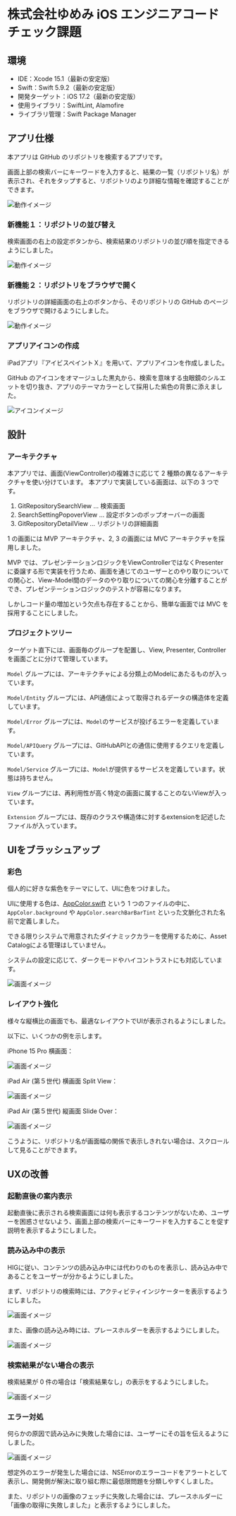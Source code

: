 # 株式会社ゆめみ iOS エンジニアコードチェック課題

## 環境

- IDE：Xcode 15.1（最新の安定版）
- Swift：Swift 5.9.2（最新の安定版）
- 開発ターゲット：iOS 17.2（最新の安定版）
- 使用ライブラリ：SwiftLint, Alamofire
- ライブラリ管理：Swift Package Manager

## アプリ仕様

本アプリは GitHub のリポジトリを検索するアプリです。

画面上部の検索バーにキーワードを入力すると、結果の一覧（リポジトリ名）が表示され、それをタップすると、リポジトリのより詳細な情報を確認することができます。

![動作イメージ](README_Images/app.gif)

### 新機能１：リポジトリの並び替え

検索画面の右上の設定ボタンから、検索結果のリポジトリの並び順を指定できるようにしました。

![動作イメージ](README_Images/feature_sort.gif)

### 新機能２：リポジトリをブラウザで開く

リポジトリの詳細画面の右上のボタンから、そのリポジトリの GitHub のページをブラウザで開けるようにしました。

![動作イメージ](README_Images/feature_browse.gif)

### アプリアイコンの作成
iPadアプリ『アイビスペイントＸ』を用いて、アプリアイコンを作成しました。

GitHub のアイコンをオマージュした黒丸から、検索を意味する虫眼鏡のシルエットを切り抜き、アプリのテーマカラーとして採用した紫色の背景に添えました。

![アイコンイメージ](README_Images/app_icon.png)

## 設計

### アーキテクチャ

本アプリでは、画面(ViewController)の複雑さに応じて 2 種類の異なるアーキテクチャを使い分けています。
本アプリで実装している画面は、以下の 3 つです。

1. GitRepositorySearchView ... 検索画面
2. SearchSettingPopoverView ... 設定ボタンのポップオーバーの画面
3. GitRepositoryDetailView ... リポジトリの詳細画面

1 の画面には MVP アーキテクチャ、2, 3 の画面には MVC アーキテクチャを採用しました。

MVP では、プレゼンテーションロジックをViewControllerではなくPresenterに委譲する形で実装を行うため、画面を通じてのユーザーとのやり取りについての関心と、View-Model間のデータのやり取りについての関心を分離することができ、プレゼンテーションロジックのテストが容易になります。

しかしコード量の増加という欠点も存在することから、簡単な画面では MVC を採用することにしました。

### プロジェクトツリー

ターゲット直下には、画面毎のグループを配置し、View, Presenter, Controllerを画面ごとに分けて管理しています。

`Model` グループには、アーキテクチャによる分類上のModelにあたるものが入っています。

`Model/Entity` グループには、API通信によって取得されるデータの構造体を定義しています。

`Model/Error` グループには、`Model`のサービスが投げるエラーを定義しています。

`Model/APIQuery` グループには、GitHubAPIとの通信に使用するクエリを定義しています。

`Model/Service` グループには、`Model`が提供するサービスを定義しています。状態は持ちません。

`View` グループには、再利用性が高く特定の画面に属することのないViewが入っています。

`Extension` グループには、既存のクラスや構造体に対するextensionを記述したファイルが入っています。


## UIをブラッシュアップ

### 彩色

個人的に好きな紫色をテーマにして、UIに色をつけました。

UIに使用する色は、[AppColor.swift](./iOSEngineerCodeCheck/AppColor.swift) という 1 つのファイルの中に、`AppColor.background` や `AppColor.searchBarBarTint` といった文脈化された名前で定義しました。

できる限りシステムで用意されたダイナミックカラーを使用するために、Asset Catalogによる管理はしていません。

システムの設定に応じて、ダークモードやハイコントラストにも対応しています。

![画面イメージ](README_Images/dynamic_color.png)

### レイアウト強化

様々な縦横比の画面でも、最適なレイアウトでUIが表示されるようにしました。

以下に、いくつかの例を示します。

iPhone 15 Pro 横画面：

![画面イメージ](README_Images/layout_iPhone.jpeg)

iPad Air (第５世代) 横画面 Split View：

![画面イメージ](README_Images/layout_iPad_1.jpeg)

iPad Air (第５世代) 縦画面 Slide Over：

![画面イメージ](README_Images/layout_iPad_2.jpeg)

こうように、リポジトリ名が画面幅の関係で表示しきれない場合は、スクロールして見ることができます。

## UXの改善

### 起動直後の案内表示

起動直後に表示される検索画面には何も表示するコンテンツがないため、ユーザーを困惑させないよう、画面上部の検索バーにキーワードを入力することを促す説明を表示するようにしました。

### 読み込み中の表示

HIGに従い、コンテンツの読み込み中には代わりのものを表示し、読み込み中であることをユーザーが分かるようにしました。

まず、リポジトリの検索時には、アクティビティインジケーターを表示するようにしました。

![画面イメージ](README_Images/ux_activity_indicator.png)

また、画像の読み込み時には、プレースホルダーを表示するようにしました。

![画面イメージ](README_Images/ux_image_loading.png)

### 検索結果がない場合の表示

検索結果が 0 件の場合は「検索結果なし」の表示をするようにしました。

![画面イメージ](README_Images/ux_no_result.png)

### エラー対処

何らかの原因で読み込みに失敗した場合には、ユーザーにその旨を伝えるようにしました。

![画面イメージ](README_Images/ux_no_connection.png)

想定外のエラーが発生した場合には、NSErrorのエラーコードをアラートとして表示し、開発側が解決に取り組む際に最低限問題を分類しやすくしました。

また、リポジトリの画像のフェッチに失敗した場合には、プレースホルダーに「画像の取得に失敗しました」と表示するようにしました。
